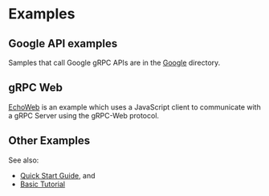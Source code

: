 # Examples

## Google API examples

Samples that call Google gRPC APIs are in the [Google](Google) directory.

## gRPC Web

[EchoWeb](EchoWeb) is an example which uses a JavaScript client to communicate
with a gRPC Server using the gRPC-Web protocol.

## Other Examples

See also:
- [Quick Start Guide](../docs/quick-start.md), and
- [Basic Tutorial](../docs/basic-tutorial.md)
